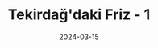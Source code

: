 ---
layout: project
title: Tekirdağ'daki Friz - 1
category: Fotogrametri
date: 2024-03-15
embed_url: https://sketchfab.com/models/3b77df8407034ffc97994a96a6169512/embed
description: Tekirdağ Arkeoloji ve Etnografya Müzesi
has_full_page: false
--- 